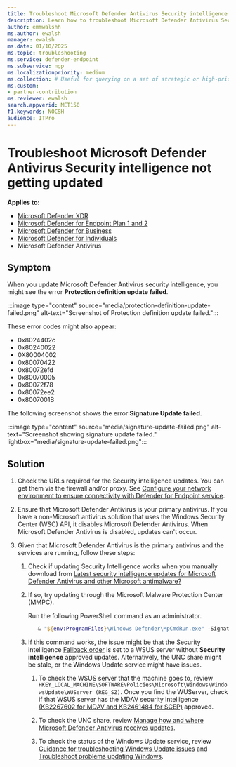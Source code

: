 ```yaml
---
title: Troubleshoot Microsoft Defender Antivirus Security intelligence not getting updated
description: Learn how to troubleshoot Microsoft Defender Antivirus Security intelligence not getting updated.
author: emmwalshh
ms.author: ewalsh
manager: ewalsh 
ms.date: 01/10/2025
ms.topic: troubleshooting
ms.service: defender-endpoint
ms.subservice: ngp
ms.localizationpriority: medium 
ms.collection: # Useful for querying on a set of strategic or high-priority content.
ms.custom: 
- partner-contribution
ms.reviewer: ewalsh
search.appverid: MET150
f1.keywords: NOCSH
audience: ITPro
---
```


# Troubleshoot Microsoft Defender Antivirus Security intelligence not getting updated

**Applies to:**

- [Microsoft Defender XDR](/defender-xdr)
- [Microsoft Defender for Endpoint Plan 1 and 2](microsoft-defender-endpoint.md)
- [Microsoft Defender for Business](https://www.microsoft.com/security/business/endpoint-security/microsoft-defender-business)
- [Microsoft Defender for Individuals](https://www.microsoft.com/en-us/microsoft-365/microsoft-defender-for-individuals?msockid=0f1c3b9963366db31ba02e78621b6c1e#Overview)
- Microsoft Defender Antivirus

## Symptom

When you update Microsoft Defender Antivirus security intelligence, you might see the error **Protection definition update failed**.

:::image type="content" source="media/protection-definition-update-failed.png" alt-text="Screenshot of Protection definition update failed.":::

These error codes might also appear:

- 0x8024402c 
- 0x80240022 
- 0X80004002 
- 0x80070422 
- 0x80072efd 
- 0x80070005 
- 0x80072f78 
- 0x80072ee2 
- 0x8007001B 

The following screenshot shows the error **Signature Update failed**.

:::image type="content" source="media/signature-update-failed.png" alt-text="Screenshot showing signature update failed." lightbox="media/signature-update-failed.png":::

## Solution

1. Check the URLs required for the Security intelligence updates. You can get them via the firewall and/or proxy. See [Configure your network environment to ensure connectivity with Defender for Endpoint service](configure-environment.md).

1. Ensure that Microsoft Defender Antivirus is your primary antivirus. If you have a non-Microsoft antivirus solution that uses the Windows Security Center (WSC) API, it disables Microsoft Defender Antivirus. When Microsoft Defender Antivirus is disabled, updates can't occur.

1. Given that Microsoft Defender Antivirus is the primary antivirus and the services are running, follow these steps:

   1. Check if updating Security Intelligence works when you manually download from [Latest security intelligence updates for Microsoft Defender Antivirus and other Microsoft antimalware?](https://www.microsoft.com/wdsi/defenderupdates)

   2. If so, try updating through the Microsoft Malware Protection Center (MMPC).

      Run the following PowerShell command as an administrator.

      ```powershell
         & "${env:ProgramFiles}\Windows Defender\MpCmdRun.exe" -SignatureUpdate -MMPC
      ```

   3. If this command works, the issue might be that the Security intelligence  [Fallback order](manage-protection-updates-microsoft-defender-antivirus.md#fallback-order) is set to a WSUS server without **Security intelligence** approved updates. Alternatively, the UNC share might be stale, or the Windows Update service might have issues.

      1. To check the WSUS server that the machine goes to, review `HKEY_LOCAL_MACHINE\SOFTWARE\Policies\Microsoft\Windows\WindowsUpdate\WUServer (REG_SZ)`. Once you find the WUServer, check if that WSUS server has the MDAV security intelligence [(KB2267602 for MDAV and KB2461484 for SCEP)](microsoft-defender-antivirus-updates.md#security-intelligence-updates) approved.
        
      2. To check the UNC share, review [Manage how and where Microsoft Defender Antivirus receives updates](manage-protection-updates-microsoft-defender-antivirus.md#create-a-unc-share-for-security-intelligence).
        
      3. To check the status of the Windows Update service, review [Guidance for troubleshooting Windows Update issues](/troubleshoot/windows-client/installing-updates-features-roles/troubleshoot-windows-update-issues) and [Troubleshoot problems updating Windows](https://support.microsoft.com/windows/troubleshoot-problems-updating-windows-188c2b0f-10a7-d72f-65b8-32d177eb136c).